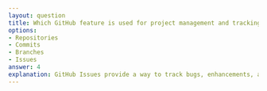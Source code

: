 ```yaml
---
layout: question
title: Which GitHub feature is used for project management and tracking tasks?
options:
- Repositories
- Commits
- Branches
- Issues
answer: 4
explanation: GitHub Issues provide a way to track bugs, enhancements, and other tasks. They can be assigned to users, labeled, and organized into milestones for project management.
---
```

